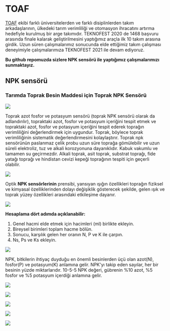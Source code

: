 
# TOAF

[TOAF](https://www.toafx.org/) ekibi farklı üniversitelerden ve farklı disiplinlerden takım arkadaşlarının, ülkedeki tarım verimliliği ve otomasyon ihracatını artırma hedefiyle kurulmuş bir arge takımıdır. TEKNOFEST 2020 de 1468 başvuru arasında finale kalarak geliştirilmesini yaptığımız araçla ilk 10 takım arasına girdik. Uzun süren çalışmalarımız sonucunda elde ettiğimiz takım çalışması deneyimiyle çalışmalarımıza TEKNOFEST 2021 ile devam ediyoruz. 

**Bu github repomuzda sizlere NPK sensörü ile yaptığımız çalışmalarımızı sunmaktayız.**

## NPK sensörü

### Tarımda Toprak Besin Maddesi için Toprak NPK Sensörü

![](images/img7.jpeg)

Toprak azot fosfor ve potasyum sensörü (toprak NPK sensörü olarak da adlandırılır), topraktaki azot, fosfor ve potasyum içeriğini tespit etmek ve topraktaki azot, fosfor ve potasyum içeriğini tespit ederek toprağın verimliliğini değerlendirmek için uygundur. Toprak, böylece toprak verimliliğinin sistematik değerlendirmesini kolaylaştırır. Toprak npk sensörünün paslanmaz çelik probu uzun süre toprağa gömülebilir ve uzun süreli elektroliz, tuz ve alkali korozyonuna dayanıklıdır. Kabuk vakumlu ve tamamen su geçirmezdir. Alkali toprak, asit toprak, substrat toprağı, fide yatağı toprağı ve hindistan cevizi kepeği toprağının tespiti için geçerli olabilir.

![](images/img1.jpeg) 

Optik **NPK sensörlerinin** prensibi, yansıyan ışığın özellikleri toprağın fiziksel ve kimyasal özelliklerinden dolayı değişiklik gösterecek şekilde, gelen ışık ve toprak yüzey özellikleri arasındaki etkileşime dayanır.

![](images/img2.jpeg)

**Hesaplama dört adımda açıklanabilir:**

1. Genel hacmi elde etmek için hacimleri (ml) birlikte ekleyin.
2. Bireysel birimleri toplam hacme bölün.
3. Sonucu, karşılık gelen her oranın N, P ve K ile çarpın.
4. Ns, Ps ve Ks ekleyin.

![](images/img3.jpeg)

NPK, bitkilerin ihtiyaç duyduğu en önemli besinlerden üçü olan azot(N), fosfor(P) ve potasyum(K) anlamına gelir. NPK'yı takip eden sayılar, her bir besinin yüzde miktarlarıdır. 10-5-5 NPK değeri, gübrenin %10 azot, %5 fosfor ve %5 potasyum içerdiği anlamına gelir.

![](images/img4.jpeg)

![](images/img5.jpeg)

![](images/img6.jpeg)


![](images/img8.jpeg)

![](images/img9.jpeg)

